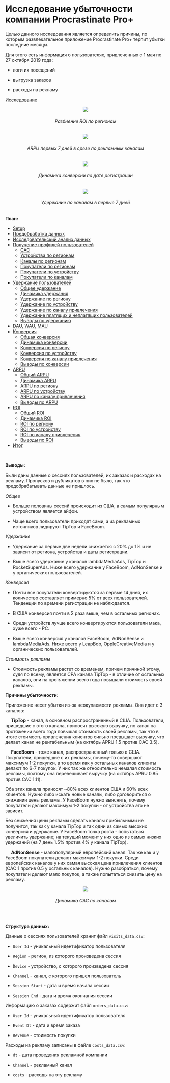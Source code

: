 # Исследование убыточности компании Procrastinate Pro+

Целью данного исследования является определить причины, по которым развлекательное приложение Procrastinate Pro+ терпит
убытки последние месяцы.

Для этого есть информация о пользователях, привлеченных с 1 мая по 27 октября 2019 года:

* логи их посещений

* выгрузка заказов

* расходы на рекламу

[Исследование](https://rusmux.github.io/yandex-projects/5-metrics)

<p align="center"><img src="images/roi_by_region.png"></p>
<h6 align="center">Разбиение ROI по регионам</h6>

<p align="center"><img src="images/arpu_by_channel.png"></p>
<h6 align="center">ARPU первых 7 дней в срезе по рекламным каналам</h6>

<p align="center"><img src="images/conversion_history.png"></p>
<h6 align="center">Динамика конверсии по дате регистрации</h6>

<p align="center"><img src="images/retention_by_channel.png"></p>
<h6 align="center">Удержание по каналам в первые 7 дней</h6>


**План:**

<div class="toc">
   <ul class="toc-item">
      <li><span><a href="#Setup" data-toc-modified-id="Setup-2">Setup</a></span></li>
      <li><span><a href="#Предобработка-данных" data-toc-modified-id="Предобработка-данных-3">Предобработка данных</a></span></li>
      <li><span><a href="#Исследовательский-анализ-данных" data-toc-modified-id="Исследовательский-анализ-данных-4">Исследовательский анализ данных</a></span></li>
      <li>
         <span><a href="#Получение-профилей-пользователей" data-toc-modified-id="Получение-профилей-пользователей-5">Получение профилей пользователей</a></span>
         <ul class="toc-item">
            <li><span><a href="#CAC" data-toc-modified-id="CAC-5.1">CAC</a></span></li>
            <li><span><a href="#Устройства-по-регионам" data-toc-modified-id="Устройства-по-регионам-5.2">Устройства по регионам</a></span></li>
            <li><span><a href="#Каналы-по-регионам" data-toc-modified-id="Каналы-по-регионам-5.3">Каналы по регионам</a></span></li>
            <li><span><a href="#Покупатели-по-регионам" data-toc-modified-id="Покупатели-по-регионам-5.4">Покупатели по регионам</a></span></li>
            <li><span><a href="#Покупатели-по-устройству" data-toc-modified-id="Покупатели-по-устройству-5.5">Покупатели по устройству</a></span></li>
            <li><span><a href="#Покупатели-по-каналам" data-toc-modified-id="Покупатели-по-каналам-5.6">Покупатели по каналам</a></span></li>
         </ul>
      </li>
      <li>
         <span><a href="#Удержание-пользователей" data-toc-modified-id="Удержание-пользователей-6">Удержание пользователей</a></span>
         <ul class="toc-item">
            <li><span><a href="#Общее-удержание" data-toc-modified-id="Общее-удержание-6.1">Общее удержание</a></span></li>
            <li><span><a href="#Динамика-удержания" data-toc-modified-id="Динамика-удержания-6.2">Динамика удержания</a></span></li>
            <li><span><a href="#Удержание-по-региону" data-toc-modified-id="Удержание-по-региону-6.3">Удержание по региону</a></span></li>
            <li><span><a href="#Удержание-по-устройству" data-toc-modified-id="Удержание-по-устройству-6.4">Удержание по устройству</a></span></li>
            <li><span><a href="#Удержание-по-каналу-привлечения" data-toc-modified-id="Удержание-по-каналу-привлечения-6.5">Удержание по каналу привлечения</a></span></li>
            <li><span><a href="#Удержание-платящих-и-неплатящих-пользователей" data-toc-modified-id="Удержание-платящих-и-неплатящих-пользователей-6.6">Удержание платящих и неплатящих пользователей</a></span></li>
            <li><span><a href="#Выводы-по-удержанию" data-toc-modified-id="Выводы-по-удержанию-6.7">Выводы по удержанию</a></span></li>
         </ul>
      </li>
      <li><span><a href="#DAU,-WAU,-MAU" data-toc-modified-id="DAU,-WAU,-MAU-7">DAU, WAU, MAU</a></span></li>
      <li>
         <span><a href="#Конверсия" data-toc-modified-id="Конверсия-8">Конверсия</a></span>
         <ul class="toc-item">
            <li><span><a href="#Общая-конверсия" data-toc-modified-id="Общая-конверсия-8.1">Общая конверсия</a></span></li>
            <li><span><a href="#Динамика-конверсии" data-toc-modified-id="Динамика-конверсии-8.2">Динамика конверсии</a></span></li>
            <li><span><a href="#Конверсия-по-региону" data-toc-modified-id="Конверсия-по-региону-8.3">Конверсия по региону</a></span></li>
            <li><span><a href="#Конверсия-по-устройству" data-toc-modified-id="Конверсия-по-устройству-8.4">Конверсия по устройству</a></span></li>
            <li><span><a href="#Конверсия-по-каналу-привлечения" data-toc-modified-id="Конверсия-по-каналу-привлечения-8.5">Конверсия по каналу привлечения</a></span></li>
            <li><span><a href="#Выводы-по-конверсии" data-toc-modified-id="Выводы-по-конверсии-8.6">Выводы по конверсии</a></span></li>
         </ul>
      </li>
      <li>
         <span><a href="#ARPU" data-toc-modified-id="ARPU-9">ARPU</a></span>
         <ul class="toc-item">
            <li><span><a href="#Общий-ARPU" data-toc-modified-id="Общий-ARPU-9.1">Общий ARPU</a></span></li>
            <li><span><a href="#Динамика-ARPU" data-toc-modified-id="Динамика-ARPU-9.2">Динамика ARPU</a></span></li>
            <li><span><a href="#ARPU-по-региону" data-toc-modified-id="ARPU-по-региону-9.3">ARPU по региону</a></span></li>
            <li><span><a href="#ARPU-по-устройству" data-toc-modified-id="ARPU-по-устройству-9.4">ARPU по устройству</a></span></li>
            <li><span><a href="#ARPU-по-каналу-привлечения" data-toc-modified-id="ARPU-по-каналу-привлечения-9.5">ARPU по каналу привлечения</a></span></li>
            <li><span><a href="#Выводы-по-ARPU" data-toc-modified-id="Выводы-по-ARPU-9.6">Выводы по ARPU</a></span></li>
         </ul>
      </li>
      <li>
         <span><a href="#ROI" data-toc-modified-id="ROI-10">ROI</a></span>
         <ul class="toc-item">
            <li><span><a href="#Общий-ROI" data-toc-modified-id="Общий-ROI-10.1">Общий ROI</a></span></li>
            <li><span><a href="#Динамика-ROI" data-toc-modified-id="Динамика-ROI-10.2">Динамика ROI</a></span></li>
            <li><span><a href="#ROI-по-региону" data-toc-modified-id="ROI-по-региону-10.3">ROI по региону</a></span></li>
            <li><span><a href="#ROI-по-устройству" data-toc-modified-id="ROI-по-устройству-10.4">ROI по устройству</a></span></li>
            <li><span><a href="#ROI-по-каналу-привлечения" data-toc-modified-id="ROI-по-каналу-привлечения-10.5">ROI по каналу привлечения</a></span></li>
            <li><span><a href="#Выводы-по-ROI" data-toc-modified-id="Выводы-по-ROI-10.6">Выводы по ROI</a></span></li>
         </ul>
      </li>
      <li><span><a href="#Итог" data-toc-modified-id="Итог-11">Итог</a></span></li>
   </ul>
</div>

<br>

**Выводы:**

Были даны данные о сессиях пользователей, их заказах и расходах на рекламу. Пропусков и дубликатов в них не было, так
что предобрабатывать данные не пришлось.

*Общее*

* Больше половины сессий происходит из США, а самым популярным устройством является айфон.

* Чаще всего пользователи приходят сами, а из рекламных источников лидируют TipTop и FaceBoom.

*Удержание*

* Удержание за первые две недели снижается с 20% до 1% и не зависит от региона, устройства и даты регистрации.

* Выше всего удержание у каналов lambdaMediaAds, TipTop и RocketSuperAds. Ниже всего удержание у FaceBoom, AdNonSense и
  у органических пользователей.

*Конверсия*

* Почти все покупатели конвертируются за первые 14 дней, их количество составляет примерно 5% от всех пользователей.
  Тенденции по времени регистрации не наблюдается.

* В США конверсия почти в 2 раза выше, чем в остальных регионах.

* Среди устройств лучше всего конвертируются пользователи мака, хуже всего - PC.

* Выше всего конверсия у каналов FaceBoom, AdNonSense и lambdaMediaAds. Ниже всего у LeapBob, OppleCreativeMedia и у
  органических пользователей.

*Стоимость рекламы*

* Стоимость рекламы растет со временем, причем причиной этому, судя по всему, является CPA канала TipTop - в отличие от
  остальных каналов, они на протяжении всего года повышали стоимость своей рекламы.

**Причины убыточности:**

Приложение несет убытки из-за неокупаемости рекламы. Она идет с 3 каналов:

&emsp; **TipTop** - канал, в основном распространенный в США. Пользователи, пришедшие с этого канала, приносят высокую
выручку, но канал на протяжении всего года повышал стоимость своей рекламы, так что в итоге стоимость привлечения
клиентов сильно превышает выручку, что делает канал не рентабельным (на октябрь APRU 1.5 против CAC 3.5).

&emsp; **FaceBoom** - тоже канал, распространенный только в США. Покупатели, пришедшие с их рекламы, почему-то совершают
максимум 1-2 покупки, в то время как у остальных каналов клиенты делают по 6-7 покупок. У них так же относительно
немалая стоимость рекламы, поэтому она перевешивает выручку (на октябрь APRU 0.85 против CAC 1.11).

Оба этих канала приносят ~80% всех клиентов США и 60% всех клиентов. Нужно либо искать новые каналы, либо договориться о
снижении цены рекламы. У FaceBoom нужно выяснить, почему покупатели делают максимум 1-2 покупки - от устройства это не
зависит.

Без снижения цены рекламы сделать каналы прибыльными не получится, так как у канала TipTop и так одни из самых высоких
конверсия и удержание. У FaceBoom точка роста - попытаться увеличить удержание; на текущий момент у них одно из самых
низких удержаний (на 7 день 1.5% против 4% у канала TipTop).

&emsp; **AdNonSense** - малопопулярный европейский канал. Так же как и у FaceBoom покупатели делают максимум 1-2
покупки. Среди европейских каналов у них самая высокая цена привлечения клиентов (CAC 1 против 0.5 у остальных каналов).
Нужно разобраться, почему покупатели делают мало покупок, а также попытаться снизить цену на рекламу.

<p align="center"><img src="images/cac_history.png"></p>
<h6 align="center">Динамика CAC по каналам</h6>

<br>

**Структура данных:**

Данные о сессиях пользователей хранит файл `visits_data.csv`:

* `User Id` - уникальный идентификатор пользователя


* `Region` - регион, из которого произведена сессия


* `Device` - устройство, с которого произведена сессия


* `Channel` - канал, с которого пришел пользователь


* `Session Start` - дата и время начала сессии


* `Session End` - дата и время окончания сессии

Информацию о заказах содержит файл `orders_data.csv`:

* `User Id` - уникальный идентификатор пользователя


* `Event Dt` - дата и время заказа


* `Revenue` - стоимость покупки

Расходы на рекламу записаны в файле `costs_data.csv`:

* `dt` - дата проведения рекламной компании


* `Channel` - рекламный канал


* `costs` - расходы на эту рекламу
